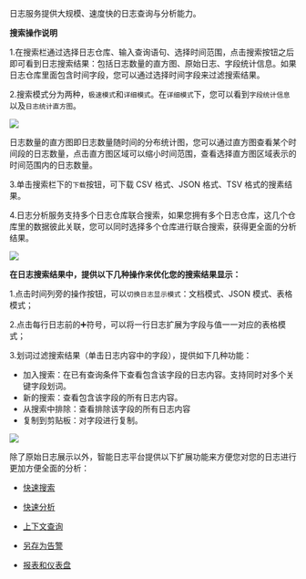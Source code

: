 日志服务提供大规模、速度快的日志查询与分析能力。

**搜索操作说明**

1.在搜索栏通过选择日志仓库、输入查询语句、选择时间范围，点击搜索按钮之后即可看到日志搜索结果：包括日志数量的直方图、原始日志、字段统计信息。如果日志仓库里面包含时间字段，您可以通过选择时间字段来过滤搜索结果。

2.搜索模式分为两种，`极速模式`和`详细模式`。在`详细模式`下，您可以看到`字段统计信息`以及`日志统计直方图`。

![](https://pandora-kibana.qiniu.com/logdb/nginx_search1.png)

日志数量的直方图即日志数量随时间的分布统计图，您可以通过直方图查看某个时间段的日志数量，点击直方图区域可以缩小时间范围，查看选择直方图区域表示的时间范围内的日志数量。

3.单击搜索栏下的`下载`按钮，可下载 CSV 格式、JSON 格式、TSV 格式的搜素结果。

4.日志分析服务支持多个日志仓库联合搜索，如果您拥有多个日志仓库，这几个仓库里的数据彼此关联，您可以同时选择多个仓库进行联合搜索，获得更全面的分析结果。

![](https://pandora-kibana.qiniu.com/union2.png)

**在日志搜索结果中，提供以下几种操作来优化您的搜索结果显示：**

1.点击时间列旁的操作按钮，可以`切换日志显示模式`：文档模式、JSON 模式、表格模式；

2.点击每行日志前的➕符号，可以将一行日志扩展为字段与值一一对应的表格模式；

3.划词过滤搜索结果（单击日志内容中的字段），提供如下几种功能：

  - 加入搜索：在已有查询条件下查看包含该字段的日志内容。支持同时对多个关键字段划词。
  - 新的搜索：查看包含该字段的所有日志内容。
  - 从搜索中排除：查看排除该字段的所有日志内容
  - 复制到剪贴板：对字段进行复制。

![](https://pandora-kibana.qiniu.com/line.png)
 
除了原始日志展示以外，智能日志平台提供以下扩展功能来方便您对您的日志进行更加方便全面的分析：

* [快速搜索](/insight/manual/4872/quick-search)

* [快速分析](/insight/manual/4879/rapid-analysis)

* [上下文查询](/insight/manual/4870/context-query)

* [另存为告警](/insight/manual/4631/warning)

* [报表和仪表盘](/insight/manual/4692/reports-and-dashboards)
